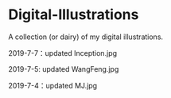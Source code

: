 # Digital-Illustrations
A collection (or dairy) of my digital illustrations.

2019-7-7：updated Inception.jpg

2019-7-5: updated WangFeng.jpg

2019-7-4：updated MJ.jpg
